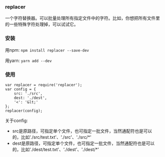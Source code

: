 ### replacer
一个字符替换器。可以批量处理所有指定文件中的字符。比如，你想把所有文件里的一些特殊字符处理掉，可以试试它。

### 安装
用npm: `npm install replacer --save-dev`

用yarn: `yarn add --dev`

### 使用

```
var replacer = require('replacer');
var config = {
    src: './src',
    dest: './dest',
    '<': '&lt;'
};
replacer(config);
```

关于config:

- src是原路径，可指定单个文件，也可指定一批文件，当然通配符也是可以的，比如'./src/test.txt'、'./src'、'./src/*'
- dest是原路径，可指定单个文件，也可指定一批文件，当然通配符也是可以的，比如'./dest/test.txt'、'./dest'、'./dest/*'